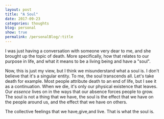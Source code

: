 ```yaml
---
layout: post
title: "A Soul"
date: 2017-09-23
categories: thoughts
blog: personal
show: true
permalink: /personalBlog/:title
---
```


I was just having a conversation with someone very dear to me, and she brought up the topic of death. More specifically, how that relates to our purpose in life, and what it means to be a living being and have a "soul".

Now, this is just my view, but I think we misunderstand what a soul is. I don't believe that it's a singular entity. To me, the soul transcends all. Let's take death for example. Most people attribute death to an end of life, but I see it as a continuation. When we die, it's only our physical existence that leaves. Our *essence* lives on in the ways that our absence forces people to grow. The soul is not a thing that we have, the soul is the effect that we have on the people around us, and the effect that we have on others.

The collective feelings that we have,give,and live. That is what the soul is.